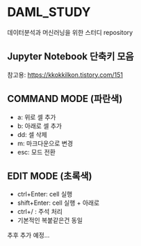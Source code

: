 DAML_STUDY
===

데이터분석과 머신러닝을 위한 스터디 repository

Jupyter Notebook 단축키 모음
---
참고용: https://kkokkilkon.tistory.com/151

COMMAND MODE (파란색)
---
* a: 위로 셀 추가
* b: 아래로 셀 추가
* dd: 셀 삭제
* m: 마크다운으로 변경
* esc: 모드 전환

EDIT MODE (초록색)
---
* ctrl+Enter: cell 실행
* shift+Enter: cell 실행 + 아래로
* ctrl+/ : 주석 처리
* 기본적인 복붙같은건 동일

추후 추가 예정...
